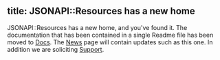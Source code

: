 title: JSONAPI::Resources has a new home
---

JSONAPI::Resources has a new home, and you've found it. The documentation that has been contained in a single Readme file has been moved to [Docs](/docs). The [News](/news) page will contain updates such as this one. In addition we are soliciting [Support](/support).
